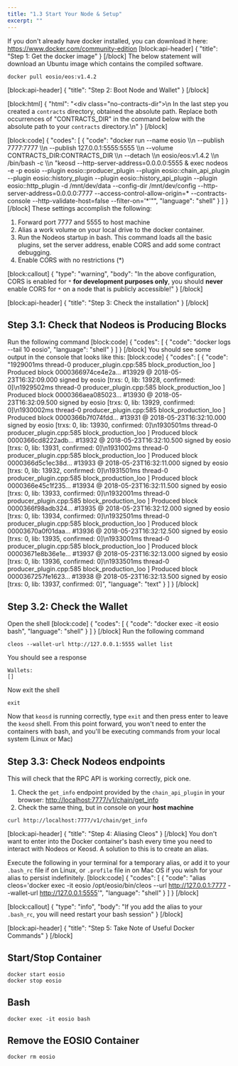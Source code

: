```yaml
---
title: "1.3 Start Your Node & Setup"
excerpt: ""
---
```

If you don't already have docker installed, you can download it here: https://www.docker.com/community-edition
[block:api-header]
{
  "title": "Step 1: Get the docker image"
}
[/block]
The below statement will download an Ubuntu image which contains the compiled software. 

```
docker pull eosio/eos:v1.4.2
```
[block:api-header]
{
  "title": "Step 2: Boot Node and Wallet"
}
[/block]

[block:html]
{
  "html": "<div class=\"no-contracts-dir\">\n  In the last step you created a `contracts` directory, obtained the absolute path. Replace both occurrences of \"CONTRACTS_DIR\" in the command below with the absolute path to your `contracts` directory.\n</div>"
}
[/block]

[block:code]
{
  "codes": [
    {
      "code": "docker run --name eosio \\\n  --publish 7777:7777 \\\n  --publish 127.0.0.1:5555:5555 \\\n  --volume CONTRACTS_DIR:CONTRACTS_DIR \\\n  --detach \\\n  eosio/eos:v1.4.2 \\\n  /bin/bash -c \\\n  \"keosd --http-server-address=0.0.0.0:5555 & exec nodeos -e -p eosio --plugin eosio::producer_plugin --plugin eosio::chain_api_plugin --plugin eosio::history_plugin --plugin eosio::history_api_plugin --plugin eosio::http_plugin -d /mnt/dev/data --config-dir /mnt/dev/config --http-server-address=0.0.0.0:7777 --access-control-allow-origin=* --contracts-console --http-validate-host=false --filter-on='*'\"",
      "language": "shell"
    }
  ]
}
[/block]
These settings accomplish the following:
1. Forward port 7777 and 5555 to host machine
2. Alias a work volume on your local drive to the docker container. 
3. Run the Nodeos startup in bash. This command loads all the basic plugins, set the server address, enable CORS and add some contract debugging. 
4. Enable CORS with no restrictions (*)


[block:callout]
{
  "type": "warning",
  "body": "In the above configuration, CORS is enabled for `*` **for development purposes only**, you should **never** enable CORS for `*` on a node that is publicly accessible!"
}
[/block]

[block:api-header]
{
  "title": "Step 3: Check the installation"
}
[/block]
## Step 3.1: Check that Nodeos is Producing Blocks

Run the following command
[block:code]
{
  "codes": [
    {
      "code": "docker logs --tail 10 eosio",
      "language": "shell"
    }
  ]
}
[/block]
You should see some output in the console that looks like this:
[block:code]
{
  "codes": [
    {
      "code": "1929001ms thread-0   producer_plugin.cpp:585       block_production_loo ] Produced block 0000366974ce4e2a... #13929 @ 2018-05-23T16:32:09.000 signed by eosio [trxs: 0, lib: 13928, confirmed: 0]\n1929502ms thread-0   producer_plugin.cpp:585       block_production_loo ] Produced block 0000366aea085023... #13930 @ 2018-05-23T16:32:09.500 signed by eosio [trxs: 0, lib: 13929, confirmed: 0]\n1930002ms thread-0   producer_plugin.cpp:585       block_production_loo ] Produced block 0000366b7f074fdd... #13931 @ 2018-05-23T16:32:10.000 signed by eosio [trxs: 0, lib: 13930, confirmed: 0]\n1930501ms thread-0   producer_plugin.cpp:585       block_production_loo ] Produced block 0000366cd8222adb... #13932 @ 2018-05-23T16:32:10.500 signed by eosio [trxs: 0, lib: 13931, confirmed: 0]\n1931002ms thread-0   producer_plugin.cpp:585       block_production_loo ] Produced block 0000366d5c1ec38d... #13933 @ 2018-05-23T16:32:11.000 signed by eosio [trxs: 0, lib: 13932, confirmed: 0]\n1931501ms thread-0   producer_plugin.cpp:585       block_production_loo ] Produced block 0000366e45c1f235... #13934 @ 2018-05-23T16:32:11.500 signed by eosio [trxs: 0, lib: 13933, confirmed: 0]\n1932001ms thread-0   producer_plugin.cpp:585       block_production_loo ] Produced block 0000366f98adb324... #13935 @ 2018-05-23T16:32:12.000 signed by eosio [trxs: 0, lib: 13934, confirmed: 0]\n1932501ms thread-0   producer_plugin.cpp:585       block_production_loo ] Produced block 00003670a0f01daa... #13936 @ 2018-05-23T16:32:12.500 signed by eosio [trxs: 0, lib: 13935, confirmed: 0]\n1933001ms thread-0   producer_plugin.cpp:585       block_production_loo ] Produced block 00003671e8b36e1e... #13937 @ 2018-05-23T16:32:13.000 signed by eosio [trxs: 0, lib: 13936, confirmed: 0]\n1933501ms thread-0   producer_plugin.cpp:585       block_production_loo ] Produced block 0000367257fe1623... #13938 @ 2018-05-23T16:32:13.500 signed by eosio [trxs: 0, lib: 13937, confirmed: 0]",
      "language": "text"
    }
  ]
}
[/block]

## Step 3.2: Check the Wallet

Open the shell
[block:code]
{
  "codes": [
    {
      "code": "docker exec -it eosio bash",
      "language": "shell"
    }
  ]
}
[/block]
Run the following command 

```
cleos --wallet-url http://127.0.0.1:5555 wallet list
```

You should see a response

```
Wallets:
[]
```

Now exit the shell

```
exit
```

Now that `keosd` is running correctly, type `exit` and then press enter to leave the `keosd` shell. From this point forward, you won't need to enter the containers with bash, and you'll be executing commands from your local system (Linux or Mac) 

## Step 3.3: Check Nodeos endpoints

This will check that the RPC API is working correctly, pick one. 

1. Check the `get_info` endpoint provided by the `chain_api_plugin` in your browser: [http://localhost:7777/v1/chain/get_info](http://localhost:7777/v1/chain/get_info)
2. Check the same thing, but in console on your **host machine**

```
curl http://localhost:7777/v1/chain/get_info
```


[block:api-header]
{
  "title": "Step 4: Aliasing Cleos"
}
[/block]
You don't want to enter into the Docker container's bash every time you need to interact with Nodeos or Keosd. A solution to this is to create an alias. 

Execute the following in your terminal for a temporary alias, or add it to your `.bash_rc` file if on Linux, or `.profile` file in on Mac OS if you wish for your alias to persist indefinitely.
[block:code]
{
  "codes": [
    {
      "code": "alias cleos='docker exec -it eosio /opt/eosio/bin/cleos --url http://127.0.0.1:7777 --wallet-url http://127.0.0.1:5555'",
      "language": "shell"
    }
  ]
}
[/block]

[block:callout]
{
  "type": "info",
  "body": "If you add the alias to your `.bash_rc`, you will need restart your bash session"
}
[/block]

[block:api-header]
{
  "title": "Step 5: Take Note of Useful Docker Commands"
}
[/block]
## Start/Stop Container

```
docker start eosio
docker stop eosio
```

## Bash
```
docker exec -it eosio bash
```

## Remove the EOSIO Container
```
docker rm eosio
```